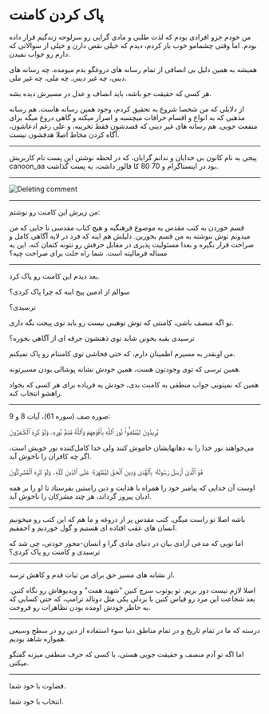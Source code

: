 ﻿<h1>پاک کردن کامنت</h1>

<p>من خودم جزو افرادی بودم که لذت طلبی و مادی گرایی رو سرلوحه زندگیم قرار داده بودم. اما وقتی چشمامو خوب باز کردم، دیدم که خیلی نقص دارن و خیلی از سوالاتی که دارم رو جواب نمیدن.</p>
<p>همیشه به همین دلیل بی انصافی از تمام رسانه های دروغگو بدم میومده. چه رسانه های دینی، چه غیر دینی. چه ملی، چه غیر ملی.</p>
<p>هر کسی که حقیقت جو باشه، باید انصاف و عدل در مسیرش دیده بشه.</p>
<p>از دلایلی که من شخصا شروع به تحقیق کردم، وجود همین رسانه هاست. هم رسانه مذهبی که به انواع و اقسام خرافات میچسبه و اصرار میکنه و گاهی دروغ میگه برای منفعت جویی. هم رسانه های غیر دینی که قصدشون فقط تخریبه، و علی رغم ادعاشون، آگاه کردن مخاط اصلا هدفشون نیست.</p>
<hr />
<p>پیجی به نام کانون بی خدایان و ندانم گرایان، که در لحظه نوشتن این پست نام کاربریش canoon_aa بود در اینستاگرام و 70 80 کا فالور داشت، یه پست گذاشت.</p>
<hr />
<p><img src="https://i.imgur.com/dhLk1Iz.jpg" alt="Deleting comment" /></p>
<hr />
<p>من زیرش این کامنت رو نوشتم:</p>
<p>قسم خوردن به کتب مقدس یه موضوع فرهنگیه و هیچ کتاب مقدسی تا جایی که من میدونم توش ننوشته به من قسم بخورین. دلیلش هم اینه که فرد در لایه آگاهی کامل و صراحت قرار بگیره و بعدا مسئولیت پذیری در مقابل حرفش رو نتونه کتمان کنه. این یه مساله فرمالیته است. شما راه حلت برای صراحت چیه؟</p>
<hr />
<p>بعد دیدم این کامنت رو پاک کرد.</p>
<p>سوالم از ادمین پیج اینه که چرا پاک کردی؟</p>
<p>ترسیدی؟</p>
<p>تو اگه منصف باشی، کامنتی که توش توهینی نیست رو باید توی پیجت نگه داری.</p>
<p>ترسیدی بقیه بخونن شاید توی ذهنشون جرقه ای از آگاهی بخوره؟</p>
<p>من اونقدر به مسیرم اطمینان دارم، که حتی فحاشی توی کامنتام رو پاک نمیکنم.</p>
<p>همین ترسی که توی وجودتون هست، همین خودش نشانه پوشالی بودن مسیرتونه.</p>
<p>همین که نمیتونی جواب منطقی به کامنت بدی، خودش یه فریاده برای هر کسی که بخواد راهشو انتخاب کنه.</p>
<hr />
<p>صوره صف (سوره 61)، آیات 8 و 9:</p>
<p>يُرِيدُونَ لِيُطْفِـُٔوا۟ نُورَ ٱللَّهِ بِأَفْوَٰهِهِمْ وَٱللَّهُ مُتِمُّ نُورِهِۦ وَلَوْ كَرِهَ ٱلْكَـٰفِرُونَ</p>
<p>مى‌خواهند نور خدا را به دهانهايشان خاموش كنند ولى خدا كامل‌كننده نور خويش است، اگر چه كافران را ناخوش آيد.</p>
<p>هُوَ ٱلَّذِىٓ أَرْسَلَ رَسُولَهُۥ بِٱلْهُدَىٰ وَدِينِ ٱلْحَقِّ لِيُظْهِرَهُۥ عَلَى ٱلدِّينِ كُلِّهِۦ وَلَوْ كَرِهَ ٱلْمُشْرِكُونَ</p>
<p>اوست آن خدايى كه پيامبر خود را همراه با هدايت و دين راستين بفرستاد تا او را بر همه اديان پيروز گرداند، هر چند مشركان را ناخوش آيد.</p>
<hr />
<p>باشه اصلا تو راست میگی. کتب مقدس پر از دروغه و ما هم که این کتب رو میخونیم انسان های عقب افتاده ای هستیم و گول خوردیم و احمقیم.</p>
<p>اما تویی که مدعی آزادی بیان در دنیای مادی گرا و انسان-محور خودتی، چی شد که ترسیدی و کامنت رو پاک کردی؟</p>
<hr />
<p>از نشانه های مسیر حق برای من ثبات قدم و کاهش ترسه.</p>
<p>اصلا لازم نیست دور بریم. تو یوتوب سرچ کنین "شهید همت" و ویدیوهاش رو نگاه کنین. بعد شجاعت این مرد رو قیاس کنین با بزدلی یکی مثل دونالد ترامپ، که حتی کسایی که به خاطر خودش اومده بودن تظاهرات رو فروخت.</p>
<hr />
<p>درسته که ما در تمام تاریخ و در تمام مناطق دنیا سوء استفاده از دین رو در سطح وسیعی همواره شاهد بودیم.</p>
<p>اما اگه تو آدم منصف و حقیقت جویی هستی، با کسی که حرف منطقی میزنه گفتگو میکنی.</p>
<hr />
<p>قضاوت با خود شما.</p>
<p>انتخاب با خود شما.</p>